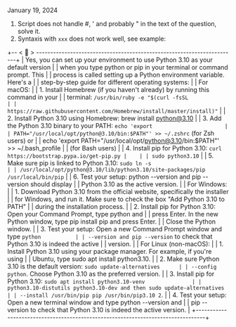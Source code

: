 
January 19, 2024

1. Script does not handle \#, \' and probably \" in the text of the question,  solve it.
1. Syntaxis with `xxx` does not work well, see example:

+-- < 🤖 > -----------------------------------------------------------------------+
| Yes, you can set up your environment to use Python 3.10 as your default version |
| when you type python or pip in your terminal or command prompt. This            |
| process is called setting up a Python environment variable. Here's a            |
| step-by-step guide for different operating systems:                             |
| For macOS:                                                                      |
| 1. Install Homebrew (if you haven't already) by running this command in your    |
| terminal: `/usr/bin/ruby -e "$(curl -fsSL                                       |
| https://raw.githubusercontent.com/Homebrew/install/master/install)"`            |
| 2. Install Python 3.10 using Homebrew: brew install python@3.10                 |
| 3. Add the Python 3.10 binary to your PATH: `echo 'export                       |
| PATH="/usr/local/opt/python@3.10/bin:$PATH"' >> ~/.zshrc` (for Zsh users) or    |
| echo 'export PATH="/usr/local/opt/python@3.10/bin:$PATH"' >> ~/.bash_profile    |
| (for Bash users)                                                                |
| 4. Install pip for Python 3.10: `curl https://bootstrap.pypa.io/get-pip.py |    |
| sudo python3.10`                                                                |
| 5. Make sure pip is linked to Python 3.10: `sudo ln -s                          |
| /usr/local/opt/python@3.10/lib/python3.10/site-packages/pip /usr/local/bin/pip` |
| 6. Test your setup: python --version and pip --version should display           |
| Python 3.10 as the active version.                                              |
| For Windows:                                                                    |
| 1. Download Python 3.10 from the official website, specifically the installer   |
| for Windows, and run it. Make sure to check the box "Add Python 3.10 to PATH"   |
| during the installation process.                                                |
| 2. Install pip for Python 3.10: Open your Command Prompt, type python and       |
| press Enter. In the new Python window, type pip install pip and press Enter.    |
| Close the Python window.                                                        |
| 3. Test your setup: Open a new Command Prompt window and type `python           |
| --version and pip --version` to check that Python 3.10 is indeed the active     |
| version.                                                                        |
| For Linux (non-macOS):                                                          |
| 1. Install Python 3.10 using your package manager. For example, if you're using |
| Ubuntu, type sudo apt install python3.10.                                       |
| 2. Make sure Python 3.10 is the default version: `sudo update-alternatives      |
| --config python`. Choose Python 3.10 as the preferred version.                  |
| 3. Install pip for Python 3.10: `sudo apt install python3.10-venv               |
| python3.10-distutils python3.10-dev and then sudo update-alternatives           |
| --install /usr/bin/pip pip /usr/bin/pip3.10 2`.                                 |
| 4. Test your setup: Open a new terminal window and type python --version and    |
| pip --version to check that Python 3.10 is indeed the active version.           |
+---------------------------------------------------------------------------------+
